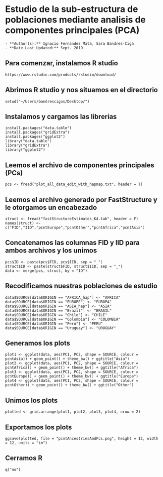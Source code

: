 # Estudio de la sub-estructura de poblaciones mediante analisis de componentes principales (PCA)
	- **Author(s):** Ignacio Fernandez Mata, Sara Bandres-Ciga
	- **Date Last Updated:** Sept. 2019

## Para comenzar, instalamos R studio 
```
https://www.rstudio.com/products/rstudio/download/
```

## Abrimos R studio y nos situamos en el directorio 
```
setwd("~/Users/bandrescigas/Desktop/")
```

## Instalamos y cargamos las librerias
```
install.packages("data.table") 
install.packages("gridExtra") 
install.packages("ggplot2") 
library("data.table")
library("gridExtra")
library("ggplot2")
```

## Leemos el archivo de componentes principales (PCs)
```
pcs <- fread("plot_all_data_edit_with_hapmap.txt", header = T)
```

## Leemos el archivo generado por FastStructure y le otorgamos un encabezado
```
struct <- fread("fastStructureEstimates_K4.tab", header = F)
names(struct) <- c("FID","IID","pcntEurope","pcntOther","pcntAfrica","pcntAsia")
```

## Concatenamos las columnas FID y IID para ambos archivos y los unimos
```
pcs$ID <- paste(pcs$FID, pcs$IID, sep = "_")
struct$ID <- paste(struct$FID, struct$IID, sep = "_")
data <- merge(pcs, struct, by = "ID")
```

## Recodificamos nuestras poblaciones de estudio
```
data$SOURCE[data$ORIGIN == "AFRICA_hap"] <- "AFRICA"
data$SOURCE[data$ORIGIN == "EUROPE"] <- "EUROPA"
data$SOURCE[data$ORIGIN == "ASIA_hap"] <- "ASIA"
data$SOURCE[data$ORIGIN == "Brazil"] <- "BRASIL"
data$SOURCE[data$ORIGIN == "Chile"] <- "CHILE"
data$SOURCE[data$ORIGIN == "Colombia"] <- "COLOMBIA"
data$SOURCE[data$ORIGIN == "Peru"] <- "PERU"
data$SOURCE[data$ORIGIN == "Uruguay"] <- "URUGUAY"
```

## Generamos los plots
```
plot1 <- ggplot(data, aes(PC1, PC2, shape = SOURCE, colour = pcntAsia)) + geom_point() + theme_bw() + ggtitle("Asia")
plot2 <- ggplot(data, aes(PC1, PC2, shape = SOURCE, colour = pcntAfrica)) + geom_point() + theme_bw() + ggtitle("Africa")
plot3 <- ggplot(data, aes(PC1, PC2, shape = SOURCE, colour = pcntEurope)) + geom_point() + theme_bw() + ggtitle("Europa")
plot4 <- ggplot(data, aes(PC1, PC2, shape = SOURCE, colour = pcntOther)) + geom_point() + theme_bw() + ggtitle("Other")
```

## Unimos los plots
```
plotted <- grid.arrange(plot1, plot2, plot3, plot4, nrow = 2)
```

## Exportamos los plots
```
ggsave(plotted, file = "pcntAncestriesAndPcs.png", height = 12, width = 12, units = "in")
```

## Cerramos R
```
q("no")
```
